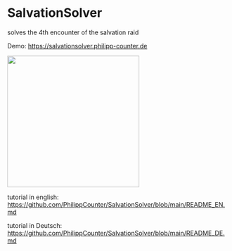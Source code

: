 # SalvationSolver
solves the 4th encounter of the salvation raid

Demo:
https://salvationsolver.philipp-counter.de

<img src="https://github.com/PhilippCounter/SalvationSolver/assets/34789670/654a99a1-7fd7-446c-9f2c-89c4dc0874f8" width="300">

tutorial in english:
https://github.com/PhilippCounter/SalvationSolver/blob/main/README_EN.md

tutorial in Deutsch:
https://github.com/PhilippCounter/SalvationSolver/blob/main/README_DE.md
